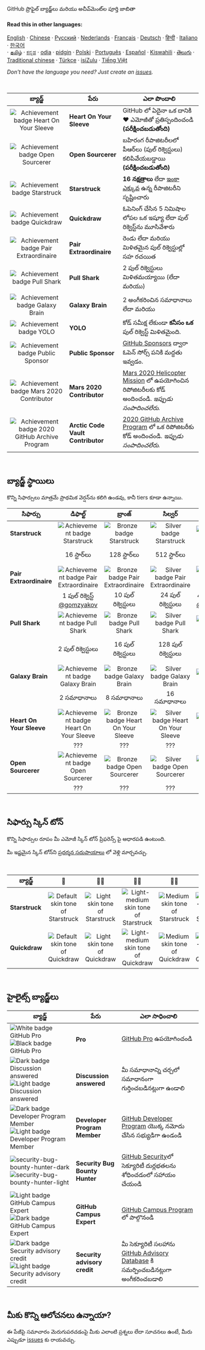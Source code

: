 GitHub ప్రొఫైల్ బ్యాడ్జ్‌లు మరియు అచీవ్‌మెంట్‌ల పూర్తి జాబితా

#### Read this in other languages:

[English](../README.md)
&middot; [Chinese](chinese.md)
&middot; [Русский](russian.md)
&middot; [Nederlands](dutch.md)
&middot; [Français](french.md)
&middot; [Deutsch](german.md)
&middot; [हिन्दी](hindi.md)
&middot; [Italiano](italian.md)
&middot; [한국어](lang/korean/README.md)  
&middot; [தமிழ்](lang/tamil/README.md)
&middot; [ಕನ್ನಡ](kannada.md)
&middot; [odia](odia.md)
&middot; [pidgin](pidgin.md)
&middot; [Polski](polish.md)
&middot; [Português](portuguese.md)
&middot; [Español](spanish.md)
&middot; [Kiswahili](swahili.md)
&middot; [తెలుగు](telugu.md)
&middot; [Traditional chinese](../../lang/traditional-chinese/traditional-chinese)
&middot; [Türkçe](../../lang/turkish/turkish)
&middot; [isiZulu](../../lang/zulu/zulu)
&middot; [Tiếng Việt](../../lang/vietnamese/vietnamese)

_Don't have the language you need? Just create an [issues](https://github.com/gomzyakov/achievements/issues)._

<br>

| బ్యాడ్జ్ | పేరు | ఎలా పొందాలి |
| :---: | --- | ------------------------------------------------------------------------------------------------------------------------------------------------------------------ |
| ![Achievement badge Heart On Your Sleeve](https://github.githubassets.com/images/modules/profile/achievements/heart-on-your-sleeve-default.png) | **Heart On Your Sleeve** | GitHub లో ఏదైనా ఒక దానికి ❤️ ఎమోజీతో ప్రతిస్పందించండి **(పరీక్షించబడుతోంది)** |
| ![Achievement badge Open Sourcerer](https://github.githubassets.com/images/modules/profile/achievements/open-sourcerer-default.png) | **Open Sourcerer** | బహిరంగ రీపాజిటరీలలో పీఆర్‌లు (పుల్ రిక్వెస్టులు) కలిపివేయబడ్డాయి **(పరీక్షించబడుతోంది)** |
| ![Achievement badge Starstruck](https://github.githubassets.com/images/modules/profile/achievements/starstruck-default.png) | **Starstruck** | **16 నక్షత్రాలు** లేదా [ఇంకా ఎక్కువ](#బ్యాడ్జ్-స్థాయిలు) ఉన్న రీపాజిటరీని సృష్టించారు                                                           |
| ![Achievement badge Quickdraw](https://github.githubassets.com/images/modules/profile/achievements/quickdraw-default.png) | **Quickdraw** | ఓపెనింగ్ చేసిన 5 నిమిషాల లోపల ఒక ఇష్యూ లేదా పుల్ రిక్వెస్ట్‌ను మూసివేశారు                                                                      |
| ![Achievement badge Pair Extraordinaire](https://github.githubassets.com/images/modules/profile/achievements/pair-extraordinaire-default.png) | **Pair Extraordinaire** | రెండు లేదా మరియు మిళితమైన పుల్ రిక్వెస్టుల్లో సహ రచయిత                                                                                            |
| ![Achievement badge Pull Shark](https://github.githubassets.com/images/modules/profile/achievements/pull-shark-default.png) | **Pull Shark** | 2 పుల్ రిక్వెస్టులు మిళితమయ్యాయి (లేదా మరియు)                                                                                |
| ![Achievement badge Galaxy Brain](https://github.githubassets.com/images/modules/profile/achievements/galaxy-brain-default.png) | **Galaxy Brain** | 2 అంగీకరించిన సమాధానాలు లేదా మరియు                                                                                                                      |
| ![Achievement badge YOLO](https://github.githubassets.com/images/modules/profile/achievements/yolo-default.png) | **YOLO** | కోడ్ సమీక్ష లేకుండా **కనీసం ఒక** పుల్ రిక్వెస్ట్ మిళితమైంది.                                                                                                       |
| ![Achievement badge Public Sponsor](https://github.githubassets.com/images/modules/profile/achievements/public-sponsor-default.png) | **Public Sponsor** | [GitHub Sponsors](https://github.com/sponsors) ద్వారా ఓపెన్ సోర్స్ పనికి మద్దతు ఇవ్వడం.                                                                                  |
| ![Achievement badge Mars 2020 Contributor](https://github.githubassets.com/images/modules/profile/achievements/mars-2020-contributor-default.png) | **Mars 2020 Contributor** | [Mars 2020 Helicopter Mission](https://github.com/readme/featured/nasa-ingenuity-helicopter) లో ఉపయోగించిన రిపోజిటరీలకు కోడ్ అందించండి. *ఇప్పుడు సంపాదించలేరు.* |
| ![Achievement badge 2020 GitHub Archive Program](https://github.githubassets.com/images/modules/profile/achievements/arctic-code-vault-contributor-default.png) | **Arctic Code Vault Contributor** | [2020 GitHub Archive Program](https://archiveprogram.github.com/) లో ఒక రిపోజిటరీకు కోడ్ అందించండి. *ఇప్పుడు సంపాదించలేరు.*                                 |

<br>

## బ్యాడ్జ్ స్థాయిలు

కొన్ని సిఫార్సులు మాత్రమే ప్రాథమిక వెర్షన్‌ను కలిగి ఉండవు, కానీ tiers కూడా ఉన్నాయి.

| సిఫార్సు | డిఫాల్ట్ | బ్రాంజ్ | సిల్వర్ | గోల్డ్ |
| --- | :---: | :---: | :---: | :---: |
| **Starstruck** | ![Achievement badge Starstruck](https://github.githubassets.com/images/modules/profile/achievements/starstruck-default.png) | ![Bronze badge Starstruck](https://github.githubassets.com/images/modules/profile/achievements/starstruck-bronze.png) | ![Silver badge Starstruck](https://github.githubassets.com/images/modules/profile/achievements/starstruck-silver.png) | ![Gold badge Starstruck](https://github.githubassets.com/images/modules/profile/achievements/starstruck-gold.png) |
|| 16 స్టార్‌లు | 128 స్టార్‌లు | 512 స్టార్‌లు | 4096 స్టార్‌లు <br>[@torvalds](https://github.com/torvalds?achievement=starstruck&tab=achievements) |
| **Pair Extraordinaire** | ![Achievement badge Pair Extraordinaire][pe-default] | ![Bronze badge Pair Extraordinaire][pe-bronze] | ![Silver badge Pair Extraordinaire][pe-silver] | ![Gold badge Pair Extraordinaire][pe-gold] |
| | 1 పుల్ రిక్వెస్ట్ <br>[@gomzyakov](https://github.com/gomzyakov?achievement=pair-extraordinaire&tab=achievements) | 10 పుల్ రిక్వెస్టులు | 24 పుల్ రిక్వెస్టులు | 48 పుల్ రిక్వెస్టులు <br>[@Rongronggg9](https://github.com/Rongronggg9?achievement=pair-extraordinaire&tab=achievements) |
| **Pull Shark** | ![Achievement badge Pull Shark][ps-default] | ![Bronze badge Pull Shark][ps-bronze] | ![Silver badge Pull Shark][ps-silver] | ![Gold badge Pull Shark][ps-gold] |
| | 2 పుల్ రిక్వెస్టులు | 16 పుల్ రిక్వెస్టులు | 128 పుల్ రిక్వెస్టులు | 1024 పుల్ రిక్వెస్టులు <br>[@ljharb](https://github.com/ljharb?achievement=pull-shark&tab=achievements) |
| **Galaxy Brain** | ![Achievement badge Galaxy Brain][gb-default] | ![Bronze badge Galaxy Brain][gb-bronze] | ![Silver badge Galaxy Brain][gb-silver] | ![Gold badge Galaxy Brain][gb-gold] |
| | 2 సమాధానాలు | 8 సమాధానాలు | 16 సమాధానాలు | 32 సమాధానాలు <br>[@ljharb](https://github.com/ljharb?achievement=galaxy-brain&tab=achievements) |
| **Heart On Your Sleeve** | ![Achievement badge Heart On Your Sleeve](https://github.githubassets.com/images/modules/profile/achievements/heart-on-your-sleeve-default.png) | ![Bronze badge Heart On Your Sleeve](https://github.githubassets.com/images/modules/profile/achievements/heart-on-your-sleeve-bronze.png) | ![Silver badge Heart On Your Sleeve](https://github.githubassets.com/images/modules/profile/achievements/heart-on-your-sleeve-silver.png) | ![Gold badge Heart On Your Sleeve](https://github.githubassets.com/images/modules/profile/achievements/heart-on-your-sleeve-gold.png) |
| | ??? | ??? | ??? | ??? |
| **Open Sourcerer** | ![Achievement badge Open Sourcerer](https://github.githubassets.com/images/modules/profile/achievements/open-sourcerer-default.png) | ![Bronze badge Open Sourcerer](https://github.githubassets.com/images/modules/profile/achievements/open-sourcerer-bronze.png) | ![Silver badge Open Sourcerer](https://github.githubassets.com/images/modules/profile/achievements/open-sourcerer-silver.png) | ![Gold badge Open Sourcerer](https://github.githubassets.com/images/modules/profile/achievements/open-sourcerer-gold.png) |
| | ??? | ??? | ??? | ??? |


[ss-bronze]: https://github.githubassets.com/images/modules/profile/achievements/starstruck-bronze.png
[ss-silver]: https://github.githubassets.com/images/modules/profile/achievements/starstruck-silver.png
[ss-gold]: https://github.githubassets.com/images/modules/profile/achievements/starstruck-gold.png

[pe-default]: https://github.githubassets.com/images/modules/profile/achievements/pair-extraordinaire-default.png
[pe-bronze]: https://github.githubassets.com/images/modules/profile/achievements/pair-extraordinaire-bronze.png
[pe-silver]: https://github.githubassets.com/images/modules/profile/achievements/pair-extraordinaire-silver.png
[pe-gold]: https://github.githubassets.com/images/modules/profile/achievements/pair-extraordinaire-gold.png

[ps-default]: https://github.githubassets.com/images/modules/profile/achievements/pull-shark-default.png
[ps-bronze]: https://github.githubassets.com/images/modules/profile/achievements/pull-shark-bronze.png
[ps-silver]: https://github.githubassets.com/images/modules/profile/achievements/pull-shark-silver.png
[ps-gold]: https://github.githubassets.com/images/modules/profile/achievements/pull-shark-gold.png

[gb-default]: https://github.githubassets.com/images/modules/profile/achievements/galaxy-brain-default.png
[gb-bronze]: https://github.githubassets.com/images/modules/profile/achievements/galaxy-brain-bronze.png
[gb-silver]: https://github.githubassets.com/images/modules/profile/achievements/galaxy-brain-silver.png
[gb-gold]: https://github.githubassets.com/images/modules/profile/achievements/galaxy-brain-gold.png

<br>

## సిఫార్సు స్కిన్ టోన్

కొన్ని సిఫార్సుల రూపం మీ ఎమోజీ స్కిన్ టోన్ ప్రిఫరెన్స్ పై ఆధారపడి ఉంటుంది.

మీ ఇష్టమైన స్కిన్ టోన్‌ని [ప్రదర్శన సదుపాయాలు](https://github.com/settings/appearance) లో వెళ్లి మార్చవచ్చు.

<br>

| **బ్యాడ్జ్** | 👋 | 👋🏻 | 👋🏼 | 👋🏽 | 👋🏾 | 👋🏿 |
| --- | :---: | :---: | :---: | :---: | :---: | :---: |
| **Starstruck** | ![Default skin tone of Starstruck](https://github.githubassets.com/images/modules/profile/achievements/starstruck-default.png) | ![Light skin tone of Starstruck](https://github.githubassets.com/images/modules/profile/achievements/starstruck-default--light.png) | ![Light-medium skin tone of Starstruck](https://github.githubassets.com/images/modules/profile/achievements/starstruck-default--light-medium.png) | ![Medium skin tone of Starstruck](https://github.githubassets.com/images/modules/profile/achievements/starstruck-default--medium.png) | ![Medium-dark skin tone of Starstruck](https://github.githubassets.com/images/modules/profile/achievements/starstruck-default--medium-dark.png) | ![Dark skin tone of Starstruck](https://github.githubassets.com/images/modules/profile/achievements/starstruck-default--dark.png) |
| **Quickdraw** | ![Default skin tone of Quickdraw][q-default] | ![Light skin tone of Quickdraw][q-light] | ![Light-medium skin tone of Quickdraw][q-light-medium] | ![Medium skin tone of Quickdraw][q-medium] | ![Medium-dark skin tone of Quickdraw][q-medium-dark] | ![Dark skin tone of Quickdraw][q-dark] |

[s-light]: https://github.githubassets.com/images/modules/profile/achievements/starstruck-default--light.png
[s-light-medium]: https://github.githubassets.com/images/modules/profile/achievements/starstruck-default--light-medium.png
[s-medium]: https://github.githubassets.com/images/modules/profile/achievements/starstruck-default--medium.png
[s-medium-dark]: https://github.githubassets.com/images/modules/profile/achievements/starstruck-default--medium-dark.png
[s-dark]: https://github.githubassets.com/images/modules/profile/achievements/starstruck-default--dark.png

[q-default]: https://github.githubassets.com/images/modules/profile/achievements/quickdraw-default.png
[q-light]: https://github.githubassets.com/images/modules/profile/achievements/quickdraw-default--light.png
[q-light-medium]: https://github.githubassets.com/images/modules/profile/achievements/quickdraw-default--light-medium.png
[q-medium]: https://github.githubassets.com/images/modules/profile/achievements/quickdraw-default--medium.png
[q-medium-dark]: https://github.githubassets.com/images/modules/profile/achievements/quickdraw-default--medium-dark.png
[q-dark]: https://github.githubassets.com/images/modules/profile/achievements/quickdraw-default--dark.png

<br>

## హైలైట్స్ బ్యాడ్జ్‌లు

| బ్యాడ్జ్ | పేరు | ఎలా సాధించాలి |
| --- | --- | --- |
| ![White badge GitHub Pro](https://user-images.githubusercontent.com/65187002/173065531-57dbf8b1-7eb7-4d46-81bf-f2d18c7c9112.svg#gh-dark-mode-only)![Black badge GitHub Pro](https://user-images.githubusercontent.com/65187002/173065669-d1fdb5a7-8895-43cc-8dea-72a511a37e86.svg#gh-light-mode-only) | **Pro** | [GitHub Pro](https://docs.github.com/en/get-started/learning-about-github/githubs-products#github-pro) ఉపయోగించండి |
| ![Dark badge Discussion answered](https://user-images.githubusercontent.com/65187002/173078083-15a75f15-b040-4a92-8d70-561a206d9fd9.svg#gh-dark-mode-only)![Light badge Discussion answered](https://user-images.githubusercontent.com/65187002/173078106-28bea542-4620-46ee-837d-defda3e44ca6.svg#gh-light-mode-only) | **Discussion answered** | మీ సమాధానాన్ని చర్చలో సమాధానంగా గుర్తించబడినట్లుగా ఉండాలి |
| ![Dark badge Developer Program Member](https://user-images.githubusercontent.com/65187002/173079579-3c393d22-7a13-4e7d-87b8-341fb613d52b.svg#gh-dark-mode-only)![Light badge Developer Program Member](https://user-images.githubusercontent.com/65187002/173079614-33f43a97-1cc2-4228-85e3-ef43836e17c2.svg#gh-light-mode-only) | **Developer Program Member** | [GitHub Developer Program](https://docs.github.com/en/developers/overview/github-developer-program) యొక్క నమోదు చేసిన సభ్యుడిగా ఉండండి |
| ![security-bug-bounty-hunter-dark](https://user-images.githubusercontent.com/65187002/173081624-93e3cf1f-50b7-45a4-82b7-1954f66368b9.svg#gh-dark-mode-only)![security-bug-bounty-hunter-light](https://user-images.githubusercontent.com/65187002/173081657-e500d72c-9247-44c2-a3d3-2deff30e1ae7.svg#gh-light-mode-only) | **Security Bug Bounty Hunter** | [GitHub Security](https://bounty.github.com/)లో సెక్యూరిటీ దుర్లభతలను శోధించడంలో సహాయం చేయండి |
| ![Light badge GitHub Campus Expert][gce-dark]![Dark badge GitHub Campus Expert][gce-light] | **GitHub Campus Expert** | [GitHub Campus Program](https://education.github.com/experts) లో పాల్గొనండి |
| ![Dark badge Security advisory credit][SAC-dark]![Light badge Security advisory credit][SAC-light] | **Security advisory credit** | మీ సెక్యూరిటీ సలహాను [GitHub Advisory Database](https://github.com/advisories) కి సమర్పించబడినట్లుగా అంగీకరించబడాలి |

[gce-dark]: https://user-images.githubusercontent.com/65187002/173082819-b3625c23-bfd6-4492-b828-56ed91c45f52.svg#gh-dark-mode-only
[gce-light]: https://user-images.githubusercontent.com/65187002/173082836-08be81fe-13b7-4acf-9096-e5241d76f237.svg#gh-light-mode-only
[SAC-dark]: https://user-images.githubusercontent.com/65187002/173084051-79a0a626-1c1a-4d60-afdf-50ad001d7b21.svg#gh-dark-mode-only
[SAC-light]: https://user-images.githubusercontent.com/65187002/173084071-5f321da2-b2a9-490b-a524-1b21fa384d7e.svg#gh-light-mode-only

<br>

## మీకు కొన్ని ఆలోచనలు ఉన్నాయా?

ఈ పేజీపై సమాచారం మెరుగుపరచడంపై మీకు ఎలాంటి ప్రశ్నలు లేదా సూచనలు ఉంటే, మీరు ఎప్పుడూ [issues](https://github.com/github-profile-achievements/template/issues) కు రాయవచ్చు.
